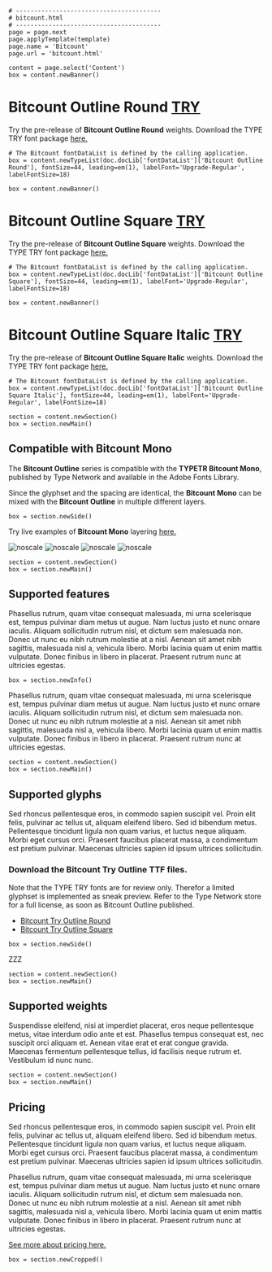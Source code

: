 ~~~
# ----------------------------------------
# bitcount.html
# ----------------------------------------
page = page.next
page.applyTemplate(template)  
page.name = 'Bitcount'
page.url = 'bitcount.html'

content = page.select('Content')
box = content.newBanner()
~~~
# Bitcount Outline Round [TRY](downloads/TYPETR-Bitcount_Try_Outline-Round.zip)

Try the pre-release of **Bitcount Outline Round** weights. Download the TYPE TRY font package [here.](downloads/TYPETR-Bitcount_Try_Outline-Round.zip)
~~~
# The Bitcount fontDataList is defined by the calling application.
box = content.newTypeList(doc.docLib['fontDataList']['Bitcount Outline Round'], fontSize=44, leading=em(1), labelFont='Upgrade-Regular', labelFontSize=18)

box = content.newBanner()
~~~

# Bitcount Outline Square [TRY](downloads/TYPETR-Bitcount_Try_Outline-Square.zip)

Try the pre-release of **Bitcount Outline Square** weights. Download the TYPE TRY font package [here.](downloads/TYPETR-Bitcount_Try_Outline-Square.zip)
~~~
# The Bitcount fontDataList is defined by the calling application.
box = content.newTypeList(doc.docLib['fontDataList']['Bitcount Outline Square'], fontSize=44, leading=em(1), labelFont='Upgrade-Regular', labelFontSize=18)

box = content.newBanner()
~~~

# Bitcount Outline Square Italic [TRY](downloads/TYPETR-Bitcount_Try_Outline-Square_Italic.zip)

Try the pre-release of **Bitcount Outline Square Italic** weights. Download the TYPE TRY font package [here.](downloads/TYPETR-Bitcount_Try_Outline-Square_Italic.zip)
~~~
# The Bitcount fontDataList is defined by the calling application.
box = content.newTypeList(doc.docLib['fontDataList']['Bitcount Outline Square Italic'], fontSize=44, leading=em(1), labelFont='Upgrade-Regular', labelFontSize=18)

~~~

~~~
section = content.newSection()
box = section.newMain()
~~~
## Compatible with Bitcount Mono

The **Bitcount Outline** series is compatible with the **TYPETR Bitcount Mono**, published by Type Network and available in the Adobe Fonts Library. 

Since the glyphset and the spacing are identical, the **Bitcount Mono** can be mixed with the **Bitcount Outline** in multiple different layers. 

~~~
box = section.newSide()
~~~

Try live examples of **Bitcount Mono** layering <a href="https://bitcount.typenetwork.com" target="external">here.</a>

![noscale](images/bitcountHome.png)
![noscale](images/bitcountLayers1.png)
![noscale](images/bitcountLayers2.png)
![noscale](images/bitcountLayers4.png)

~~~
section = content.newSection()
box = section.newMain()
~~~
## Supported features

Phasellus rutrum, quam vitae consequat malesuada, mi urna scelerisque est, tempus pulvinar diam metus ut augue. Nam luctus justo et nunc ornare iaculis. Aliquam sollicitudin rutrum nisl, et dictum sem malesuada non. Donec ut nunc eu nibh rutrum molestie at a nisl. Aenean sit amet nibh sagittis, malesuada nisl a, vehicula libero. Morbi lacinia quam ut enim mattis vulputate. Donec finibus in libero in placerat. Praesent rutrum nunc at ultricies egestas.

~~~
box = section.newInfo()
~~~

Phasellus rutrum, quam vitae consequat malesuada, mi urna scelerisque est, tempus pulvinar diam metus ut augue. Nam luctus justo et nunc ornare iaculis. Aliquam sollicitudin rutrum nisl, et dictum sem malesuada non. Donec ut nunc eu nibh rutrum molestie at a nisl. Aenean sit amet nibh sagittis, malesuada nisl a, vehicula libero. Morbi lacinia quam ut enim mattis vulputate. Donec finibus in libero in placerat. Praesent rutrum nunc at ultricies egestas.

~~~
section = content.newSection()
box = section.newMain()
~~~
## Supported glyphs

Sed rhoncus pellentesque eros, in commodo sapien suscipit vel. Proin elit felis, pulvinar ac tellus ut, aliquam eleifend libero. Sed id bibendum metus. Pellentesque tincidunt ligula non quam varius, et luctus neque aliquam. Morbi eget cursus orci. Praesent faucibus placerat massa, a condimentum est pretium pulvinar. Maecenas ultricies sapien id ipsum ultrices sollicitudin. 

### Download the Bitcount Try Outline TTF files.

Note that the TYPE TRY fonts are for review only. Therefor a limited glyphset is implemented as sneak preview. Refer to the Type Network store for a full license, as soon as Bitcount Outline published.

* [Bitcount Try Outline Round](downloads/Bitcount_Try_Outline_Round.zip)
* [Bitcount Try Outline Square](downloads/Bitcount_Try_Outline_Square.zip)

~~~
box = section.newSide()
~~~

ZZZ

~~~
section = content.newSection()
box = section.newMain()
~~~
## Supported weights

Suspendisse eleifend, nisi at imperdiet placerat, eros neque pellentesque metus, vitae interdum odio ante et est. Phasellus tempus consequat est, nec suscipit orci aliquam et. Aenean vitae erat et erat congue gravida. Maecenas fermentum pellentesque tellus, id facilisis neque rutrum et. Vestibulum id nunc nunc.

~~~
section = content.newSection()
box = section.newMain()
~~~
## Pricing

Sed rhoncus pellentesque eros, in commodo sapien suscipit vel. Proin elit felis, pulvinar ac tellus ut, aliquam eleifend libero. Sed id bibendum metus. Pellentesque tincidunt ligula non quam varius, et luctus neque aliquam. Morbi eget cursus orci. Praesent faucibus placerat massa, a condimentum est pretium pulvinar. Maecenas ultricies sapien id ipsum ultrices sollicitudin. 

Phasellus rutrum, quam vitae consequat malesuada, mi urna scelerisque est, tempus pulvinar diam metus ut augue. Nam luctus justo et nunc ornare iaculis. Aliquam sollicitudin rutrum nisl, et dictum sem malesuada non. Donec ut nunc eu nibh rutrum molestie at a nisl. Aenean sit amet nibh sagittis, malesuada nisl a, vehicula libero. Morbi lacinia quam ut enim mattis vulputate. Donec finibus in libero in placerat. Praesent rutrum nunc at ultricies egestas.

[See more about pricing here.](pricing.html)

~~~
box = section.newCropped()
~~~



